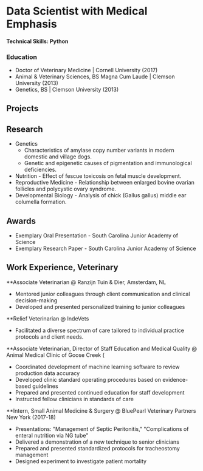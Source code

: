 # Data Scientist with Medical Emphasis

#### Technical Skills: Python

### Education
- Doctor of Veterinary Medicine | Cornell University (2017)
- Animal & Veterinary Sciences, BS Magna Cum Laude | Clemson University (2013)
- Genetics, BS | Clemson University (2013)

## Projects

## Research
- Genetics
  + Characteristics of amylase copy number variants in modern domestic and village dogs.
  + Genetic and epigenetic causes of pigmentation and immunological deficiencies.
- Nutrition - Effect of fescue toxicosis on fetal muscle development.
- Reproductive Medicine - Relationship between enlarged bovine ovarian follicles and polycystic ovary syndrome.
- Developmental Biology - Analysis of chick (Gallus gallus) middle ear columella formation. 

## Awards
- Exemplary Oral Presentation - South Carolina Junior Academy of Science
- Exemplary Research Paper - South Carolina Junior Academy of Science

## Work Experience, Veterinary
**Associate Veterinarian @ Ranzijn Tuin & Dier, Amsterdam, NL
- Mentored junior colleagues through client communication and clinical decision-making
- Developed and presented personalized training to junior colleagues

**Relief Veterinarian @ IndeVets
- Facilitated a diverse spectrum of care tailored to individual practice protocols and client needs.

**Associate Veterinarian, Director of Staff Education and Medical Quality @ Animal Medical Clinic of Goose Creek (
- Coordinated development of machine learning software to review production data accuracy
- Developed clinic standard operating procedures based on evidence-based guidelines
- Prepared and presented continued education for staff development
- Instructed fellow clinicians in standards of care

**Intern, Small Animal Medicine & Surgery @ BluePearl Veterinary Partners New York (2017-18)
- Presentations: "Management of Septic Peritonitis," "Complications of enteral nutrition via NG tube"
- Delivered a demonstration of a new technique to senior clinicians
- Prepared and presented standardized protocols for tracheostomy management
- Designed experiment to investigate patient mortality
